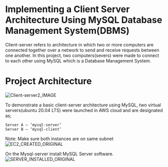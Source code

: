 # Implementing a Client Server Architecture Using MySQL Database Management System(DBMS)

Client-server refers to architecture in which two or more computers are connected together over a network to send and receive requests between one another. In this project, two computers(severs) were made to connect to each other using MySQL which is a Database Management System. 

# Project Architecture
![Client-server2_IMAGE](https://user-images.githubusercontent.com/122198373/211237432-e6565178-9aad-4702-99db-02a0cc26aaed.png)


To demonstrate a basic client-server architecture using MySQL, two virtual servers(ubuntu 20.04 LTS) were launched in AWS cloud and are designated as;

    Server A – ‘mysql-server’
    Server B – ‘mysql-client’
Note: Make sure both instances are on same subnet
![EC2_CREATED_ORIGINAL](https://user-images.githubusercontent.com/122198373/211241415-b798cc99-3841-4c2f-82f8-04b64a718beb.png)

 
On the Mysql-server  install MySQL Server software. 
![SERVER_INSTALLED_ORIGINAL](https://user-images.githubusercontent.com/122198373/211242412-f3148b34-5001-4f5b-8649-f2417fcadd85.png)
